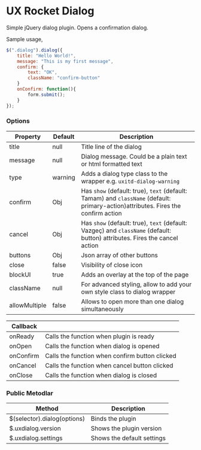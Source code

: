 # UX Rocket Dialog

Simple jQuery dialog plugin. Opens a confirmation dialog. 

Sample usage,

```JAVASCRIPT
$(".dialog").dialog({
    title: "Hello World!",
    message: "This is my first message",
    confirm: {
        text: "OK",
        className: "confirm-button"
    }
    onConfirm: function(){
        form.submit();
    }
});
```

### Options
Property	  | Default | Description
------------- | ------- | ------------------------------------------------------------------------
title         | null    | Title line of the dialog
message       | null    | Dialog message. Could be a plain text or html formatted text
type          | warning | Adds a dialog type class to the wrapper e.g. `uxitd-dialog-warning`
confirm       | Obj     | Has `show` (default: true), `text` (default: Tamam) and `className` (default: primary-action)attributes. Fires the confirm action
cancel        | Obj     | Has `show` (default: true), `text` (default: Vazgeç) and `className` (default: button) attributes. Fires the cancel action
buttons       | Obj     | Json array of other buttons
close         | false   | Visibility of close icon
blockUI       | true    | Adds an overlay at the top of the page
className     | null    | For advanced styling, allow to add your own style class to dialog wrapper
allowMultiple | false   | Allows to open more than one dialog simultaneously

Callback			 | &nbsp;
-------------------- | -----
onReady              | Calls the function when plugin is ready
onOpen       	     | Calls the function when dialog is opened
onConfirm     	     | Calls the function when confirm button clicked
onCancel     	     | Calls the function when cancel button clicked
onClose		         | Calls the function when dialog is closed

### Public Metodlar
Method						| Description
--------------------------- | -------------------------------------------------------
$(selector).dialog(options) | Binds the plugin 
$.uxdialog.version          | Shows the plugin version
$.uxdialog.settings         | Shows the default settings


